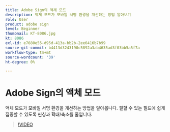 ```yaml
---
title: Adobe Sign의 액체 모드
description: 액체 모드가 모바일 서명 환경을 개선하는 방법 알아보기
role: User
product: adobe sign
level: Beginner
thumbnail: KT-8086.jpg
kt: 8086
exl-id: e7680e55-d95d-413a-bb2b-2ee6416b7b99
source-git-commit: b4413d3243190c5892a3ab4635ad3f03bb5a5f7a
workflow-type: tm+mt
source-wordcount: '39'
ht-degree: 0%

---
```


# Adobe Sign의 액체 모드

액체 모드가 모바일 서명 환경을 개선하는 방법을 알아봅니다. 필할 수 있는 필드에 쉽게 집중할 수 있도록 핀칭과 확대/축소를 줄입니다.

>[!VIDEO](https://video.tv.adobe.com/v/333803?hidetitle=true)
